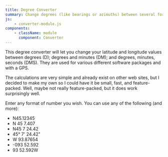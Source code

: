 ```yaml
---
title: Degree Converter
summary: Change degrees (like bearings or azimuths) between several formats.
js:
    - converter-module.js
components:
    - className: module
      component: Converter
---
```


This degree converter will let you change your latitude and longitude values between degrees (D); degrees and minutes (DM); and degrees, minutes, seconds (DMS). They are used for various different software packages and with a GPS.

The calculations are very simple and already exist on other web sites, but I decided to make my own so I could have it be small, fast, and feature-packed. Well, maybe not really feature-packed, but it does work surprisingly well.

<div class="module"></div>

Enter any format of number you wish. You can use any of the following (and more):

-   N45.12345
-   N 45 7.407
-   N45 7 24.42
-   45° 7' 24.42"
-   W 93.87654
-   -093 52.592
-   93 52.592W
